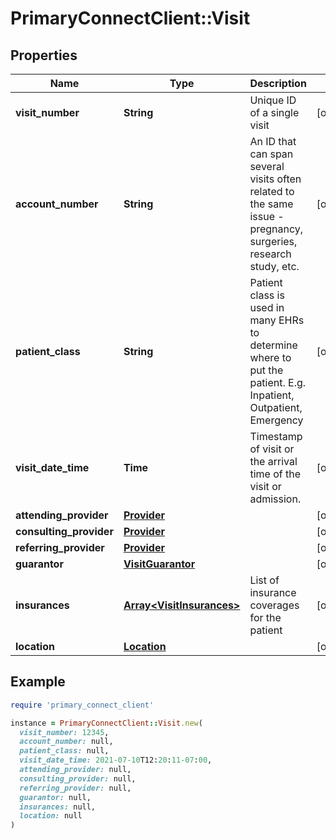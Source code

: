 # PrimaryConnectClient::Visit

## Properties

| Name | Type | Description | Notes |
| ---- | ---- | ----------- | ----- |
| **visit_number** | **String** | Unique ID of a single visit | [optional] |
| **account_number** | **String** | An ID that can span several visits often related to the same issue - pregnancy, surgeries, research study, etc. | [optional] |
| **patient_class** | **String** | Patient class is used in many EHRs to determine where to put the patient. E.g. Inpatient, Outpatient, Emergency | [optional] |
| **visit_date_time** | **Time** | Timestamp of visit or the arrival time of the visit or admission. | [optional] |
| **attending_provider** | [**Provider**](Provider.md) |  | [optional] |
| **consulting_provider** | [**Provider**](Provider.md) |  | [optional] |
| **referring_provider** | [**Provider**](Provider.md) |  | [optional] |
| **guarantor** | [**VisitGuarantor**](VisitGuarantor.md) |  | [optional] |
| **insurances** | [**Array&lt;VisitInsurances&gt;**](VisitInsurances.md) | List of insurance coverages for the patient | [optional] |
| **location** | [**Location**](Location.md) |  | [optional] |

## Example

```ruby
require 'primary_connect_client'

instance = PrimaryConnectClient::Visit.new(
  visit_number: 12345,
  account_number: null,
  patient_class: null,
  visit_date_time: 2021-07-10T12:20:11-07:00,
  attending_provider: null,
  consulting_provider: null,
  referring_provider: null,
  guarantor: null,
  insurances: null,
  location: null
)
```

